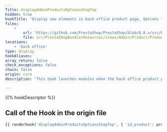 ```yaml
---
Title: displayAdminProductsOptionsStepTop
hidden: true
hookTitle: 'Display new elements in back office product page, Options tab'
files:
    -
        url: 'https://github.com/PrestaShop/PrestaShop/blob/8.0.x/src/PrestaShopBundle/Resources/views/Admin/Product/ProductPage/Panels/options.html.twig'
        file: src/PrestaShopBundle/Resources/views/Admin/Product/ProductPage/Panels/options.html.twig
locations:
    - 'back office'
type: display
hookAliases: 
array_return: false
check_exceptions: false
chain: false
origin: core
description: 'This hook launches modules when the back office product page is displayed'

---
```


{{% hookDescriptor %}}

## Call of the Hook in the origin file

```php
{{ renderhook('displayAdminProductsOptionsStepTop', { 'id_product': productId }) }}
```
